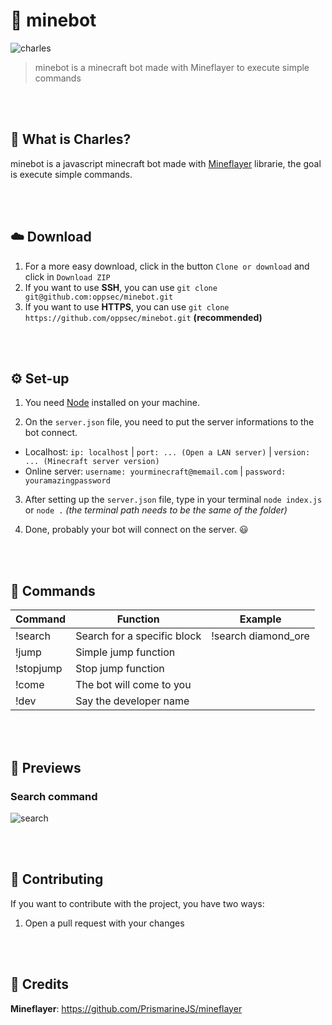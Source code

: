 # 🤖 minebot
![charles](https://i.imgur.com/ZzMMs7q.jpg)
> minebot is a minecraft bot made with Mineflayer to execute simple commands

<br><br>

## 🤔 What is Charles?
minebot is a javascript minecraft bot made with [Mineflayer](https://github.com/PrismarineJS/mineflayer) librarie, the goal is execute simple commands.

<br><br>

## ☁️ Download
1. For a more easy download, click in the button `Clone or download` and click in `Download ZIP`
2. If you want to use **SSH**, you can use `git clone git@github.com:oppsec/minebot.git`
3. If you want to use **HTTPS**, you can use `git clone https://github.com/oppsec/minebot.git` **(recommended)**

<br><br>

## ⚙️ Set-up
1. You need [Node](https://nodejs.org/en/) installed on your machine.

2. On the `server.json` file, you need to put the server informations to the bot connect.
- Localhost: `ip: localhost` | `port: ... (Open a LAN server)` | `version: ... (Minecraft server version)`
- Online server: `username: yourminecraft@memail.com` | `password: youramazingpassword`

3. After setting up the `server.json` file, type in your terminal `node index.js` or `node .` *(the terminal path needs to be the same of the folder)*

4. Done, probably your bot will connect on the server. 😃

<br><br>

## 🔨 Commands
| Command   	| Function                     	| Example              	|
|-----------	|-----------------------------	|---------------------	|
| !search   	| Search for a specific block 	| !search diamond_ore  	|
| !jump     	| Simple jump function        	|                     	|
| !stopjump 	| Stop jump function          	|                     	|
| !come     	| The bot will come to you    	|                     	|
| !dev      	| Say the developer name      	|                     	|

<br><br>

## 👀 Previews
### Search command
![search](https://i.imgur.com/w7Fmh1l.png)

<br><br>

## 👋 Contributing
If you want to contribute with the project, you have two ways:
1. Open a pull request with your changes

<br><br>

## 👏 Credits
**Mineflayer**: https://github.com/PrismarineJS/mineflayer
